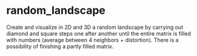 # random_landscape
Create and visualize in 2D and 3D a random landscape by carrying out diamond and square steps one after another until the entire matrix is filled with numbers (average between 4 neighbors + distortion).
There is a possibility of finishing a partly filled matrix.

